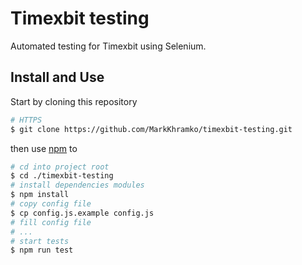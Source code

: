 # Timexbit testing

Automated testing for Timexbit using Selenium.

## Install and Use

Start by cloning this repository

```sh
# HTTPS
$ git clone https://github.com/MarkKhramko/timexbit-testing.git
```

then use [npm](https://www.npmjs.com/) to

```sh
# cd into project root
$ cd ./timexbit-testing
# install dependencies modules
$ npm install
# copy config file 
$ cp config.js.example config.js
# fill config file
# ...
# start tests
$ npm run test
```